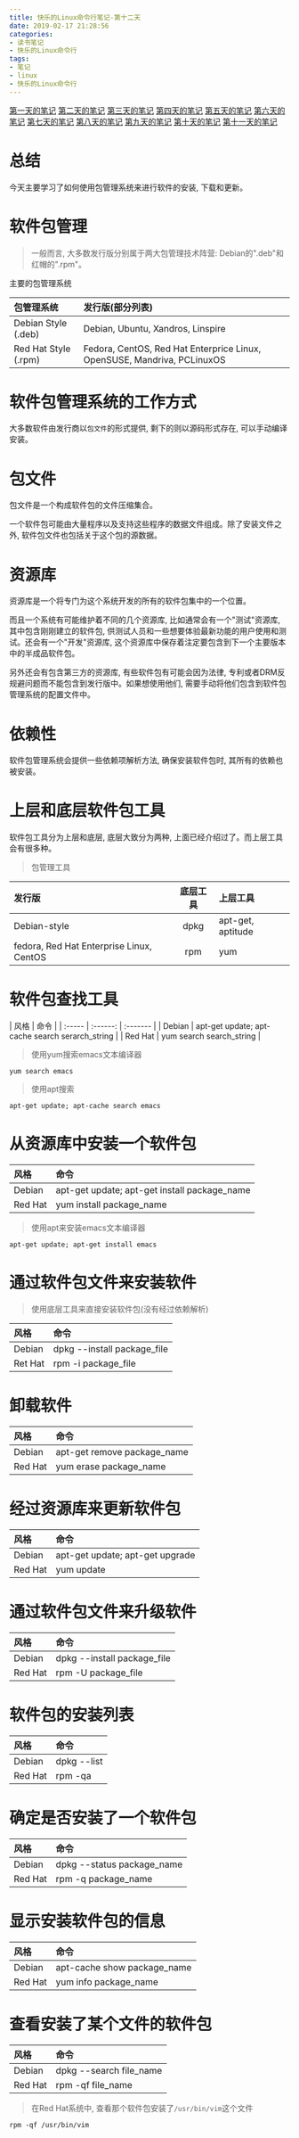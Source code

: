 ```yaml
---
title: 快乐的Linux命令行笔记-第十二天
date: 2019-02-17 21:28:56
categories:
- 读书笔记
- 快乐的Linux命令行
tags:
- 笔记
- linux
- 快乐的Linux命令行
---
```


[第一天的笔记](/linux/The_Linux_Command_Line/The-Linux-Command-Line-read-note-1Day.html)
[第二天的笔记](/linux/The_Linux_Command_Line/The-Linux-Command-Line-read-note-2Day.html)
[第三天的笔记](/linux/The_Linux_Command_Line/The-Linux-Command-Line-read-note-3Day.html)
[第四天的笔记](/linux/The_Linux_Command_Line/The-Linux-Command-Line-read-note-4Day.html)
[第五天的笔记](/linux/The_Linux_Command_Line/The-Linux-Command-Line-read-note-5Day.html)
[第六天的笔记](/linux/The_Linux_Command_Line/The-Linux-Command-Line-read-note-6Day.html)
[第七天的笔记](/linux/The_Linux_Command_Line/The-Linux-Command-Line-read-note-7Day.html)
[第八天的笔记](/linux/The_Linux_Command_Line/The-Linux-Command-Line-read-note-8Day.html)
[第九天的笔记](/linux/The_Linux_Command_Line/The-Linux-Command-Line-read-note-9Day.html)
[第十天的笔记](/linux/The_Linux_Command_Line/The-Linux-Command-Line-read-note-10Day.html)
[第十一天的笔记](/linux/The_Linux_Command_Line/The-Linux-Command-Line-read-note-11Day.html)

# 总结
今天主要学习了如何使用包管理系统来进行软件的安装, 下载和更新。
<!--more-->
# 软件包管理

> 一般而言, 大多数发行版分别属于两大包管理技术阵营: Debian的".deb"和红帽的".rpm"。

主要的包管理系统

| 包管理系统 | 发行版(部分列表) |
| :--------- | :--------------- |
| Debian Style (.deb) | Debian, Ubuntu, Xandros, Linspire |
| Red Hat Style (.rpm) | Fedora, CentOS, Red Hat Enterprice Linux, OpenSUSE, Mandriva, PCLinuxOS |

# 软件包管理系统的工作方式

大多数软件由发行商以`包文件`的形式提供, 剩下的则以源码形式存在, 可以手动编译安装。

# 包文件

包文件是一个构成软件包的文件压缩集合。

一个软件包可能由大量程序以及支持这些程序的数据文件组成。除了安装文件之外, 软件包文件也包括关于这个包的源数据。

# 资源库

资源库是一个将专门为这个系统开发的所有的软件包集中的一个位置。


而且一个系统有可能维护着不同的几个资源库, 比如通常会有一个"测试"资源库, 其中包含刚刚建立的软件包, 供测试人员和一些想要体验最新功能的用户使用和测试。还会有一个"开发"资源库, 这个资源库中保存着注定要包含到下一个主要版本中的半成品软件包。


另外还会有包含第三方的资源库, 有些软件包有可能会因为法律, 专利或者DRM反规避问题而不能包含到发行版中。如果想使用他们, 需要手动将他们包含到软件包管理系统的配置文件中。

# 依赖性

软件包管理系统会提供一些依赖项解析方法, 确保安装软件包时, 其所有的依赖也被安装。

# 上层和底层软件包工具

软件包工具分为上层和底层, 底层大致分为两种, 上面已经介绍过了。而上层工具会有很多种。

> 包管理工具

| 发行版 | 底层工具 | 上层工具 |
| :----- | :------: | :------- |
| Debian-style | dpkg | apt-get, aptitude |
| fedora, Red Hat Enterprise Linux, CentOS | rpm | yum |

# 软件包查找工具

| 风格 | 命令 |
| :----- | :------: | :------- |
| Debian | apt-get update; apt-cache search serarch_string |
| Red Hat | yum search search_string |

> 使用yum搜索emacs文本编译器

```shell
yum search emacs
```

> 使用apt搜索

```shell
apt-get update; apt-cache search emacs
```

# 从资源库中安装一个软件包

| 风格 | 命令 |
| :--- | :--- |
| Debian | apt-get update; apt-get install package_name |
| Red Hat | yum install package_name |

> 使用apt来安装emacs文本编译器
```shell
apt-get update; apt-get install emacs
```

# 通过软件包文件来安装软件

> 使用底层工具来直接安装软件包(没有经过依赖解析)

| 风格 | 命令 |
| :--- | :--- |
| Debian | dpkg --install package_file |
| Ret Hat | rpm -i package_file |

# 卸载软件

| 风格 | 命令 |
| :--- | :--- |
| Debian | apt-get remove package_name |
| Red Hat | yum erase package_name |

# 经过资源库来更新软件包

| 风格 | 命令 |
| :--- | :--- |
| Debian | apt-get update; apt-get upgrade |
| Red Hat | yum update |

# 通过软件包文件来升级软件

| 风格 | 命令 |
| :--- | :--- |
| Debian | dpkg --install package_file |
| Red Hat | rpm -U package_file |

# 软件包的安装列表

| 风格 | 命令 |
| :--- | :--- |
| Debian | dpkg --list |
| Red Hat | rpm -qa |

# 确定是否安装了一个软件包

| 风格 | 命令 |
| :--- | :--- |
| Debian | dpkg --status package_name |
| Red Hat | rpm -q package_name |

# 显示安装软件包的信息

| 风格 | 命令 |
| :--- | :--- |
| Debian | apt-cache show package_name |
| Red Hat | yum info package_name |

# 查看安装了某个文件的软件包

| 风格 | 命令 |
| :--- | :--- |
| Debian | dpkg --search file_name |
| Red Hat | rpm -qf file_name |

> 在Red Hat系统中, 查看那个软件包安装了`/usr/bin/vim`这个文件

```shell
rpm -qf /usr/bin/vim
```
